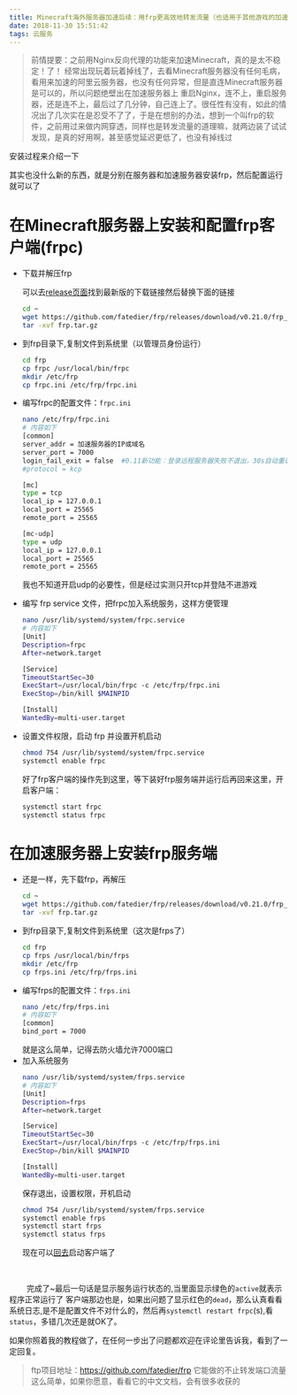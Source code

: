 ```yaml
---
title: Minecraft海外服务器加速后续：用frp更高效地转发流量（也适用于其他游戏的加速）
date: 2018-11-30 15:51:42
tags: 云服务
---
```

>前情提要：之前用Nginx反向代理的功能来加速Minecraft，真的是太不稳定！了！
经常出现玩着玩着掉线了，去看Minecraft服务器没有任何毛病，看用来加速的阿里云服务器，也没有任何异常，但是直连Minecraft服务器是可以的，所以问题绝壁出在加速服务器上
重启Nginx，连不上，重启服务器，还是连不上，最后过了几分钟，自己连上了。很任性有没有，如此的情况出了几次实在是忍受不了了，于是在想别的办法，想到一个叫frp的软件，之前用过来做内网穿透，同样也是转发流量的道理嘛，就两边装了试试发现，是真的好用啊，甚至感觉延迟更低了，也没有掉线过

安装过程来介绍一下
<!---more--->
其实也没什么新的东西，就是分别在服务器和加速服务器安装frp，然后配置运行就可以了

# 在Minecraft服务器上安装和配置frp客户端(frpc)

- 下载并解压frp
  
    可以去[release页面](
https://github.com/fatedier/frp/releases/latest)找到最新版的下载链接然后替换下面的链接

    ```bash
    cd ~
    wget https://github.com/fatedier/frp/releases/download/v0.21.0/frp_0.21.0_linux_amd64.tar.gz -O frp.tar.gz
    tar -xvf frp.tar.gz
    ```
- 到frp目录下,复制文件到系统里（以管理员身份运行）
    ```bash
    cd frp
    cp frpc /usr/local/bin/frpc
    mkdir /etc/frp
    cp frpc.ini /etc/frp/frpc.ini
    ```
- 编写frpc的配置文件：`frpc.ini`
    ```bash
    nano /etc/frp/frpc.ini
    # 内容如下
    [common]
    server_addr = 加速服务器的IP或域名
    server_port = 7000
    login_fail_exit	= false  #0.11新功能：登录远程服务器失败不退出，30s自动重试
    #protocol = kcp

    [mc]
    type = tcp
    local_ip = 127.0.0.1
    local_port = 25565
    remote_port = 25565

    [mc-udp]
    type = udp
    local_ip = 127.0.0.1
    local_port = 25565
    remote_port = 25565
    ```
    我也不知道开启udp的必要性，但是经过实测只开tcp并登陆不进游戏

- 编写 frp service 文件，把frpc加入系统服务，这样方便管理
    ```bash
    nano /usr/lib/systemd/system/frpc.service
    # 内容如下
    [Unit]
    Description=frpc
    After=network.target

    [Service]
    TimeoutStartSec=30
    ExecStart=/usr/local/bin/frpc -c /etc/frp/frpc.ini
    ExecStop=/bin/kill $MAINPID

    [Install]
    WantedBy=multi-user.target
    ```
- 设置文件权限，启动 frp 并设置开机启动
    ```bash
    chmod 754 /usr/lib/systemd/system/frpc.service
    systemctl enable frpc
    ```

    好了frp客户端的操作先到这里，等下装好frp服务端并运行后再<a id="back" />回来这里，开启客户端：
    ```bash
    systemctl start frpc
    systemctl status frpc
    ```

# 在加速服务器上安装frp服务端

- 还是一样，先下载frp，再解压
    ```bash
    cd ~
    wget https://github.com/fatedier/frp/releases/download/v0.21.0/frp_0.21.0_linux_amd64.tar.gz -O frp.tar.gz
    tar -xvf frp.tar.gz
    ```
- 到frp目录下,复制文件到系统里（这次是frps了）
    ```bash
    cd frp
    cp frps /usr/local/bin/frps
    mkdir /etc/frp
    cp frps.ini /etc/frp/frps.ini
    ```
- 编写frps的配置文件：`frps.ini`
    ```bash
    nano /etc/frp/frps.ini
    # 内容如下
    [common]
    bind_port = 7000
    ```
    就是这么简单，记得去防火墙允许7000端口
- 加入系统服务
    ```bash
    nano /usr/lib/systemd/system/frps.service
    # 内容如下
    [Unit]
    Description=frps
    After=network.target

    [Service]
    TimeoutStartSec=30
    ExecStart=/usr/local/bin/frps -c /etc/frp/frps.ini
    ExecStop=/bin/kill $MAINPID

    [Install]
    WantedBy=multi-user.target
    ```
    保存退出，设置权限，开机启动
    ```bash
    chmod 754 /usr/lib/systemd/system/frps.service
    systemctl enable frps
    systemctl start frps
    systemctl status frps
    ```
    现在可以[回去](#back)启动客户端了
<br />

&nbsp;&nbsp;&nbsp;&nbsp;&nbsp;&nbsp;&nbsp;&nbsp;完成了~最后一句话是显示服务运行状态的,当里面显示绿色的`active`就表示程序正常运行了
客户端那边也是，如果出问题了显示红色的`dead`，那么认真看看系统日志,是不是配置文件不对什么的，然后再`systemctl restart frpc`(s),看`status`，多错几次还是就OK了。

如果你照着我的教程做了，在任何一步出了问题都欢迎在评论里告诉我，看到了一定回复。
>ftp项目地址：https://github.com/fatedier/frp
它能做的不止转发端口流量这么简单，如果你愿意，看看它的中文文档，会有很多收获的